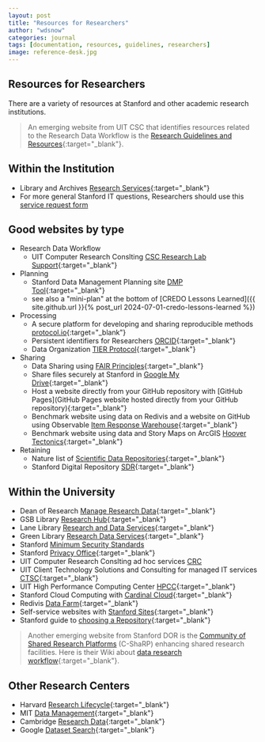 ```yaml
---
layout: post
title: "Resources for Researchers"
author: "wdsnow"
categories: journal
tags: [documentation, resources, guidelines, researchers]
image: reference-desk.jpg
---
```


## Resources for Researchers

There are a variety of resources at Stanford and other academic research institutions. 
> An emerging website from UIT CSC that identifies resources related to the Research Data Workflow is the [Research Guidelines and Resources](https://cdoane.sites.stanford.edu){:target="_blank"}.

## Within the Institution
* Library and Archives [Research Services](https://www.hoover.org/library-archives/research-services){:target="_blank"}
* For more general Stanford IT questions, Researchers should use this [service request form](https://stanford.service-now.com/it_services?)

## Good websites by type
* Research Data Workflow
  - UIT Computer Research Conslting [CSC Research Lab Support](https://uit.stanford.edu/service/research-lab-support-service){:target="_blank"}
* Planning
  - Stanford Data Management Planning site [DMP Tool](https://doresearch.stanford.edu/resources/tools-documents/dmp-tool){:target="_blank"}
  - see also a "mini-plan" at the bottom of [CREDO Lessons Learned]({{ site.github.url }}{% post_url 2024-07-01-credo-lessons-learned %})
* Processing
  - A secure platform for developing and sharing reproducible methods [protocol.io](https://www.protocols.io/){:target="_blank"}
  - Persistent identifiers for Researchers [ORCID](https://orcid.org/){:target="_blank"}
  - Data Organization [TIER Protocol](https://www.projecttier.org/tier-protocol/){:target="_blank"}
* Sharing
  - Data Sharing using [FAIR Principles](https://doresearch.stanford.edu/resources/topics/manage-research-data){:target="_blank"}
  - Share files securely at Stanford in [Google My Drive](https://uit.stanford.edu/service/gsuite/drive/secureshare){:target="_blank"}
  - Host a website directly from your GitHub repository with [GitHub Pages](GitHub Pages website hosted directly from your GitHub repository){:target="_blank"}
  - Benchmark website using data on Redivis and a website on GitHub using Observable [Item Response Warehouse](https://datapages.github.io/irw/){:target="_blank"}
  - Benchmark website using data and Story Maps on ArcGIS [Hoover Tectonics](https://tectonics.hoover.stanford.edu/){:target="_blank"}
* Retaining
  - Nature list of [Scientific Data Repositories](https://www.nature.com/sdata/policies/repositories#general){:target="_blank"}
  - Stanford Digital Repository [SDR](https://sdr.stanford.edu/){:target="_blank"}

## Within the University
* Dean of Research [Manage Research Data](https://doresearch.stanford.edu/resources/topics/manage-research-data){:target="_blank"}
* GSB Library [Research Hub](https://gsbresearchhub.stanford.edu/){:target="_blank"}
* Lane Library [Research and Data Services](https://lane.stanford.edu/using-lib/research-service.html){:target="_blank"}
* Green Library [Research Data Services](https://library.stanford.edu/libraries/research-data-services){:target="_blank"}
* Stanford [Minimum Security Standards](https://uit.stanford.edu/guide/securitystandards)
* Stanford [Privacy Office](https://privacy.stanford.edu/){:target="_blank"}
* UIT Computer Research Conslting ad hoc services [CRC](https://uit.stanford.edu/crc)
* UIT Client Technology Solutions and Consulting for managed IT services [CTSC](https://uit.stanford.edu/ctsc){:target="_blank"}
* UIT High Performance Computing Center [HPCC](https://hpcc.stanford.edu/){:target="_blank"}
* Stanford Cloud Computing with [Cardinal Cloud](https://uit.stanford.edu/cardinal-cloud){:target="_blank"}
* Redivis [Data Farm](https://redivis.com/Stanford){:target="_blank"}
* Self-service websites with [Stanford Sites](https://uit.stanford.edu/service/stanfordsites){:target="_blank"}
* Stanford guide to [choosing a Repository](https://guides.library.stanford.edu/data-sharing/where){:target="_blank"}

> Another emerging website from Stanford DOR is the [Community of Shared Research Platforms](https://csharp.stanford.edu/) (C-ShaRP) enhancing shared research facilities. Here is their Wiki about [data research workflow](https://sites.google.com/stanford.edu/c-sharpwikipage/about?authuser=0){:target="_blank"}.

## Other Research Centers
* Harvard [Research Lifecycle](https://researchsupport.harvard.edu/research-lifecycle){:target="_blank"}
* MIT [Data Management](https://libraries.mit.edu/data-management/){:target="_blank"}
* Cambridge [Research Data](https://www.data.cam.ac.uk/){:target="_blank"}
* Google [Dataset Search](https://datasetsearch.research.google.com/ ){:target="_blank"}

